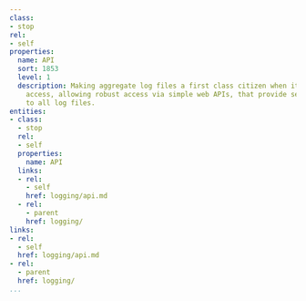 ```yaml
---
class:
- stop
rel:
- self
properties:
  name: API
  sort: 1853
  level: 1
  description: Making aggregate log files a first class citizen when it comes to API
    access, allowing robust access via simple web APIs, that provide secure access
    to all log files.
entities:
- class:
  - stop
  rel:
  - self
  properties:
    name: API
  links:
  - rel:
    - self
    href: logging/api.md
  - rel:
    - parent
    href: logging/
links:
- rel:
  - self
  href: logging/api.md
- rel:
  - parent
  href: logging/
...
```

